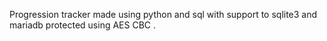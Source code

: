 Progression tracker made using python and sql with support to sqlite3 and mariadb protected using AES CBC .

